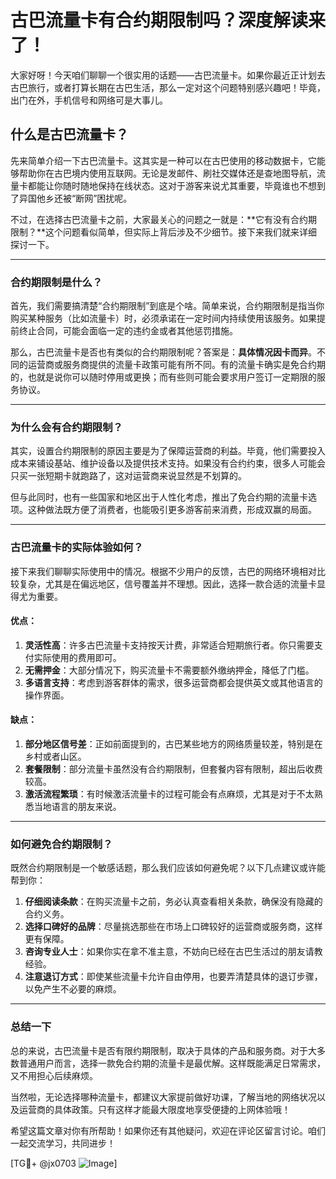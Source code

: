 # 古巴流量卡有合约期限制吗？深度解读来了！

大家好呀！今天咱们聊聊一个很实用的话题——古巴流量卡。如果你最近正计划去古巴旅行，或者打算长期在古巴生活，那么一定对这个问题特别感兴趣吧！毕竟，出门在外，手机信号和网络可是大事儿。

## 什么是古巴流量卡？

先来简单介绍一下古巴流量卡。这其实是一种可以在古巴使用的移动数据卡，它能够帮助你在古巴境内使用互联网。无论是发邮件、刷社交媒体还是查地图导航，流量卡都能让你随时随地保持在线状态。这对于游客来说尤其重要，毕竟谁也不想到了异国他乡还被“断网”困扰呢。

不过，在选择古巴流量卡之前，大家最关心的问题之一就是：**它有没有合约期限制？**这个问题看似简单，但实际上背后涉及不少细节。接下来我们就来详细探讨一下。

---

### **合约期限制是什么？**

首先，我们需要搞清楚“合约期限制”到底是个啥。简单来说，合约期限制是指当你购买某种服务（比如流量卡）时，必须承诺在一定时间内持续使用该服务。如果提前终止合同，可能会面临一定的违约金或者其他惩罚措施。

那么，古巴流量卡是否也有类似的合约期限制呢？答案是：**具体情况因卡而异**。不同的运营商或服务商提供的流量卡政策可能有所不同。有的流量卡确实是免合约期的，也就是说你可以随时停用或更换；而有些则可能会要求用户签订一定期限的服务协议。

---

### **为什么会有合约期限制？**

其实，设置合约期限制的原因主要是为了保障运营商的利益。毕竟，他们需要投入成本来铺设基站、维护设备以及提供技术支持。如果没有合约约束，很多人可能会只买一张短期卡就跑路了，这对运营商来说显然是不划算的。

但与此同时，也有一些国家和地区出于人性化考虑，推出了免合约期的流量卡选项。这种做法既方便了消费者，也能吸引更多游客前来消费，形成双赢的局面。

---

### **古巴流量卡的实际体验如何？**

接下来我们聊聊实际使用中的情况。根据不少用户的反馈，古巴的网络环境相对比较复杂，尤其是在偏远地区，信号覆盖并不理想。因此，选择一款合适的流量卡显得尤为重要。

#### **优点：**
1. **灵活性高**：许多古巴流量卡支持按天计费，非常适合短期旅行者。你只需要支付实际使用的费用即可。
2. **无需押金**：大部分情况下，购买流量卡不需要额外缴纳押金，降低了门槛。
3. **多语言支持**：考虑到游客群体的需求，很多运营商都会提供英文或其他语言的操作界面。

#### **缺点：**
1. **部分地区信号差**：正如前面提到的，古巴某些地方的网络质量较差，特别是在乡村或者山区。
2. **套餐限制**：部分流量卡虽然没有合约期限制，但套餐内容有限制，超出后收费较高。
3. **激活流程繁琐**：有时候激活流量卡的过程可能会有点麻烦，尤其是对于不太熟悉当地语言的朋友来说。

---

### **如何避免合约期限制？**

既然合约期限制是一个敏感话题，那么我们应该如何避免呢？以下几点建议或许能帮到你：

1. **仔细阅读条款**：在购买流量卡之前，务必认真查看相关条款，确保没有隐藏的合约义务。
2. **选择口碑好的品牌**：尽量挑选那些在市场上口碑较好的运营商或服务商，这样更有保障。
3. **咨询专业人士**：如果你实在拿不准主意，不妨向已经在古巴生活过的朋友请教经验。
4. **注意退订方式**：即使某些流量卡允许自由停用，也要弄清楚具体的退订步骤，以免产生不必要的麻烦。

---

### **总结一下**

总的来说，古巴流量卡是否有限约期限制，取决于具体的产品和服务商。对于大多数普通用户而言，选择一款免合约期的流量卡是最优解。这样既能满足日常需求，又不用担心后续麻烦。

当然啦，无论选择哪种流量卡，都建议大家提前做好功课，了解当地的网络状况以及运营商的具体政策。只有这样才能最大限度地享受便捷的上网体验哦！

希望这篇文章对你有所帮助！如果你还有其他疑问，欢迎在评论区留言讨论。咱们一起交流学习，共同进步！

[TG💪+ @jx0703 ![Image](https://github.com/user-attachments/assets/dbca1d08-cadb-493c-b0ec-ad6f7a83f270)]